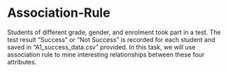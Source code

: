 # Association-Rule

Students of different grade, gender, and enrolment took part in a test. 
The test result “Success” or “Not Success” is recorded for each student and saved in “A1_success_data.csv” provided. 
In this task, we will use association rule to mine interesting relationships between these four attributes.
